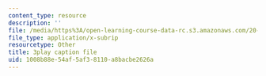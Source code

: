 ```yaml
---
content_type: resource
description: ''
file: /media/https%3A/open-learning-course-data-rc.s3.amazonaws.com/20-020-introduction-to-biological-engineering-design-spring-2009/1008b88e54af5af38110a8bacbe2626a_LRcYRm5daCU.vtt
file_type: application/x-subrip
resourcetype: Other
title: 3play caption file
uid: 1008b88e-54af-5af3-8110-a8bacbe2626a
---
```

